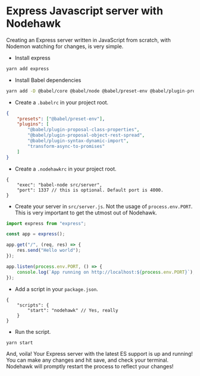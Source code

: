 # Express Javascript server with Nodehawk

Creating an Express server written in JavaScript from scratch, with Nodemon
watching for changes, is very simple.

-   Install express

```bash
yarn add express
```

-   Install Babel dependencies

```bash
yarn add -D @babel/core @babel/node @babel/preset-env @babel/plugin-proposal-class-properties @babel/plugin-proposal-object-rest-spread @babel/plugin-syntax-dynamic-import babel-plugin-transform-async-to-promises
```

-   Create a `.babelrc` in your project root.

```json
{
    "presets": ["@babel/preset-env"],
    "plugins": [
        "@babel/plugin-proposal-class-properties",
        "@babel/plugin-proposal-object-rest-spread",
        "@babel/plugin-syntax-dynamic-import",
        "transform-async-to-promises"
    ]
}
```

-   Create a `.nodehawkrc` in your project root.

```jsonc
{
    "exec": "babel-node src/server",
    "port": 1337 // this is optional. Default port is 4000.
}
```

-   Create your server in `src/server.js`. Not the usage of `process.env.PORT`.
    This is very important to get the utmost out of Nodehawk.

```javascript
import express from "express";

const app = express();

app.get("/", (req, res) => {
    res.send("Hello world");
});

app.listen(process.env.PORT, () => {
    console.log(`App running on http://localhost:${process.env.PORT}`);
});
```

-   Add a script in your `package.json`.

```jsonc
{
    "scripts": {
        "start": "nodehawk" // Yes, really
    }
}
```

-   Run the script.

```bash
yarn start
```

And, voila! Your Express server with the latest ES support is up and running!
You can make any changes and hit save, and check your terminal. Nodehawk will
promptly restart the process to reflect your changes!
